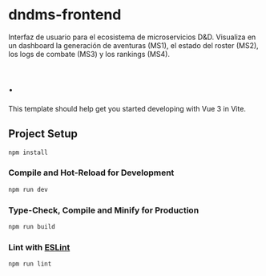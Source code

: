 # dndms-frontend
Interfaz de usuario para el ecosistema de microservicios D&amp;D. Visualiza en un dashboard la generación de aventuras (MS1), el estado del roster (MS2), los logs de combate (MS3) y los rankings (MS4).

# .

This template should help get you started developing with Vue 3 in Vite.

## Project Setup

```sh
npm install
```

### Compile and Hot-Reload for Development

```sh
npm run dev
```

### Type-Check, Compile and Minify for Production

```sh
npm run build
```

### Lint with [ESLint](https://eslint.org/)

```sh
npm run lint
```
